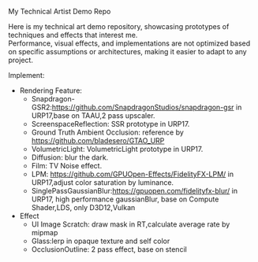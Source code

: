 My Technical Artist Demo Repo  

Here is my technical art demo repository, showcasing prototypes of techniques and effects that interest me.  
Performance, visual effects, and implementations are not optimized based on specific assumptions or architectures, making it easier to adapt to any project.


Implement:
- Rendering Feature:
  - Snapdragon-GSR2:https://github.com/SnapdragonStudios/snapdragon-gsr in URP17,base on TAAU,2 pass upscaler.
  - ScreenspaceReflection: SSR prototype in URP17.
  - Ground Truth Ambient Occlusion: reference by https://github.com/bladesero/GTAO_URP
  - VolumetricLight: VolumetricLight prototype in URP17.
  - Diffusion: blur the dark.
  - Film: TV Noise effect.
  - LPM: https://github.com/GPUOpen-Effects/FidelityFX-LPM/ in URP17,adjust color saturation by luminance.
  - SinglePassGaussianBlur:https://gpuopen.com/fidelityfx-blur/ in URP17, high performance gaussianBlur, base on Compute Shader,LDS, only D3D12,Vulkan
- Effect
  - UI Image Scratch: draw mask in RT,calculate average rate by mipmap
  - Glass:lerp in opaque texture and self color
  - OcclusionOutline: 2 pass effect, base on stencil





